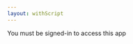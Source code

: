 ```yaml
---
layout: withScript
---
```

<p id="demo">You must be signed-in to access this app</p>
<div id= "form" style="display: none;">
  Phone number: <textarea id="phone"></textarea>
  Message: <textarea type="text" id="say"></textarea>
<br><br>
<button id= "btn" onclick="myFunction(document.getElementById('phone').value,(document.getElementById('say').value).replace(/'/g, ''));">Send</button>
</div>
<div id="my-signin2"></div>
<a href="javascript:;" id="signout" onclick="signOut();" style="display: none;">Sign out</a>

<script>
//code for google sign-in
function onSuccess(googleUser) {
      document.getElementById("form").style.display = "initial";
      document.getElementById("my-signin2").style.display = "none";
      document.getElementById("signout").style.display = "initial";
     //display user details
     var profile = googleUser.getBasicProfile();
     document.getElementById("demo").innerText = "Welcome "+ profile.getName()+ " ("+profile.getEmail()+")";
     console.log('Logged in as: ' + profile.getName()+ " "+profile.getEmail());
    }
    function onFailure(error) {
      console.log(error);
    }
    function renderButton() {
      gapi.signin2.render('my-signin2', {
        'scope': 'profile email',
        'width': 240,
        'height': 50,
        'longtitle': true,
        'theme': 'dark',
        'onsuccess': onSuccess,
        'onfailure': onFailure
      });
    }
 //google signout
 function signOut() {
    var auth2 = gapi.auth2.getAuthInstance();
    auth2.signOut().then(function () {
    console.log('User signed out.');
    location.reload();
    });
  }
//send sms
function myFunction(phone,say) {
//change button state
document.getElementById("btn").innerText = "Sending...";
//make call to script
  UrlFetchApp.fetch("http://t.orthosam.com/send.php?phone="+phone+"&say="+say);
}
//send sms end
</script>
